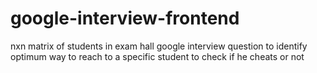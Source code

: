 # google-interview-frontend
nxn matrix of students in exam hall google interview question to identify optimum way to reach to a specific student to check if he cheats or not

